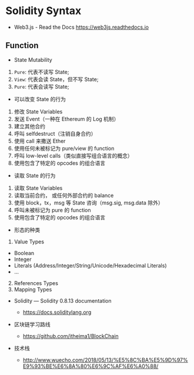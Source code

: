 # Solidity Syntax

- Web3.js - Read the Docs https://web3js.readthedocs.io

## Function

- State Mutability

1. `Pure`: 代表不读写 State;
2. `View`: 代表会读 State，但不写 State;
3. `Pure`: 代表会读写 State;

- 可以改变 State 的行为

1. 修改 State Variables
2. 发送 Event（一种在 Ethereum 的 Log 机制）
3. 建立其他合约
4. 呼叫 selfdestruct（注销自身合约）
5. 使用 call 来撒送 Ether
6. 使用任何未被标记为 pure/view 的 function
7. 呼叫 low-level calls（类似直接写组合语言的概念）
8. 使用包含了特定的 opcodes 的组合语言

- 读取 State 的行为

1. 读取 State Variables
2. 读取当前合约， 或任何外部合约的 balance
3. 使用 block，tx，msg 等 State 咨询（msg.sig, msg.data 除外）
4. 呼叫未被标记为 pure 的 function
5. 使用包含了特定的 opcodes 的组合语言

- 形态的种类

1. Value Types

- Boolean
- Integer
- Literals (Address/Integer/String/Unicode/Hexadecimal Literals)
- ...

2. References Types
3. Mapping Types

- Solidity — Solidity 0.8.13 documentation

  - https://docs.soliditylang.org
- 区块链学习路线
  - https://github.com/itheima1/BlockChain
- 技术栈
  - http://www.wuecho.com/2018/05/13/%E5%8C%BA%E5%9D%97%E9%93%BE%E6%8A%80%E6%9C%AF%E6%A0%88/

